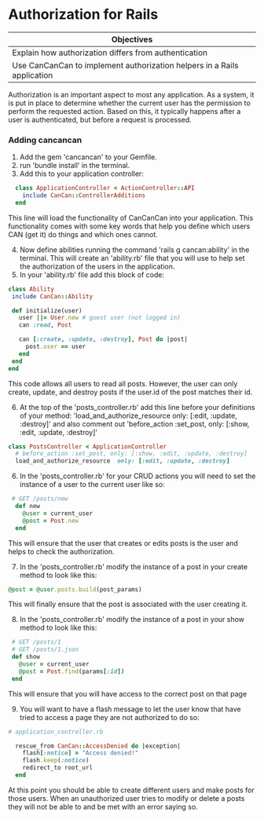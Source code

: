 # Authorization for Rails

|Objectives|
|-----------|
|Explain how authorization differs from authentication|
|Use CanCanCan to implement authorization helpers in a Rails application|

Authorization is an important aspect to most any application. As a system, it is put in place to determine whether the current user has the permission to perform the requested action. Based on this, it typically happens after a user is authenticated, but before a request is processed.

### Adding cancancan

1. Add the gem 'cancancan' to your Gemfile.
2. run 'bundle install' in the terminal.
3. Add this to your application controller:
```rb
  class ApplicationController < ActionController::API
    include CanCan::ControllerAdditions
  end
```
This line will load the functionality of CanCanCan into your application.  This functionality comes with some key words that help you define which users CAN (get it) do things and which ones cannot.

 4.  Now define abilities running the command 'rails g cancan:ability' in the terminal.  This will create an 'ability.rb' file that you will use to help set the authorization of the users in the application.
 5.  In your 'ability.rb' file add this block of code:
 ```rb
 class Ability
  include CanCan::Ability

  def initialize(user)
    user ||= User.new # guest user (not logged in)
    can :read, Post

    can [:create, :update, :destroy], Post do |post|
      post.user == user
    end
  end
end
```
This code allows all users to read all posts.  However, the user can only create, update, and destroy posts if the user.id of the post matches their id.

6. At the top of the 'posts_controller.rb' add this line before your definitions of your method: 'load_and_authorize_resource only: [:edit, :update, :destroy]'
and also comment out 'before_action :set_post, only: [:show, :edit, :update, :destroy]'

```rb
class PostsController < ApplicationController
  # before_action :set_post, only: [:show, :edit, :update, :destroy]
  load_and_authorize_resource  only: [:edit, :update, :destroy]
```

6. In the 'posts_controller.rb' for your CRUD actions you will need to set the instance of a user to the current user like so:
```rb
 # GET /posts/new
  def new
    @user = current_user
    @post = Post.new
  end
```
This will ensure that the user that creates or edits posts is the user and helps to check the authorization.

7. In the 'posts_controller.rb' modify the instance of a post in your create method to look like this:
```rb
@post = @user.posts.build(post_params)
```
This will finally ensure that the post is associated with the user creating it.

8. In the 'posts_controller.rb' modify the instance of a post in your show method to look like this:
```rb
 # GET /posts/1
 # GET /posts/1.json
 def show
   @user = current_user
   @post = Post.find(params[:id])
 end
```
This will ensure that you will have access to the correct post on that page

9. You will want to have a flash message to let the user know that have tried to access a page they are not authorized to do so:
```rb
# application_controller.rb

  rescue_from CanCan::AccessDenied do |exception|
    flash[:notice] = "Access denied!"
    flash.keep(:notice)
    redirect_to root_url
  end
  ```

At this point you should be able to create different users and make posts for those users.  When an unauthorized user tries to modify or delete a posts they will not be able to and be met with an error saying so.
